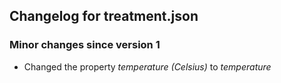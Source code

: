 ## Changelog for treatment.json

### Minor changes since version 1
* Changed the property *temperature (Celsius)* to *temperature*
